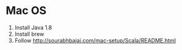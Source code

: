 # Mac OS

1. Install Java 1.8
2. Install brew
3. Follow http://sourabhbajaj.com/mac-setup/Scala/README.html
